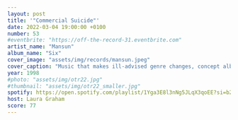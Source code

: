 ```yaml
---
layout: post
title: '"Commercial Suicide"'
date: 2022-03-04 19:00:00 +0100
number: 53
#eventbrite: "https://off-the-record-31.eventbrite.com"
artist_name: "Mansun"
album_name: "Six"
cover_image: "assets/img/records/mansun.jpeg"
cover_caption: "Music that makes ill-advised genre changes, concept albums and prog rock"
year: 1998
#photo: "assets/img/otr22.jpg"
#thumbnail: "assets/img/otr22_smaller.jpg"
spotify: https://open.spotify.com/playlist/1Yga3E8l3nNg5JLqX3qoEE?si=b2ad9c42a04440d8
host: Laura Graham
score: 77
---
```

